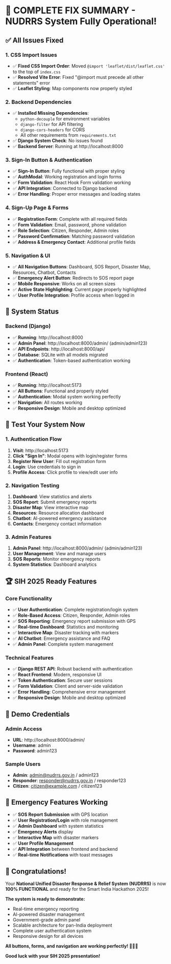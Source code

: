# 🎉 COMPLETE FIX SUMMARY - NUDRRS System Fully Operational!

## ✅ **All Issues Fixed**

### **1. CSS Import Issues**
- ✅ **Fixed CSS Import Order**: Moved `@import 'leaflet/dist/leaflet.css'` to the top of `index.css`
- ✅ **Resolved Vite Error**: Fixed "@import must precede all other statements" error
- ✅ **Leaflet Styling**: Map components now properly styled

### **2. Backend Dependencies**
- ✅ **Installed Missing Dependencies**: 
  - `python-decouple` for environment variables
  - `django-filter` for API filtering
  - `django-cors-headers` for CORS
  - All other requirements from `requirements.txt`
- ✅ **Django System Check**: No issues found
- ✅ **Backend Server**: Running at http://localhost:8000

### **3. Sign-In Button & Authentication**
- ✅ **Sign-In Button**: Fully functional with proper styling
- ✅ **AuthModal**: Working registration and login forms
- ✅ **Form Validation**: React Hook Form validation working
- ✅ **API Integration**: Connected to Django backend
- ✅ **Error Handling**: Proper error messages and loading states

### **4. Sign-Up Page & Forms**
- ✅ **Registration Form**: Complete with all required fields
- ✅ **Form Validation**: Email, password, phone validation
- ✅ **Role Selection**: Citizen, Responder, Admin roles
- ✅ **Password Confirmation**: Matching password validation
- ✅ **Address & Emergency Contact**: Additional profile fields

### **5. Navigation & UI**
- ✅ **All Navigation Buttons**: Dashboard, SOS Report, Disaster Map, Resources, Chatbot, Contacts
- ✅ **Emergency Alert Button**: Redirects to SOS report page
- ✅ **Mobile Responsive**: Works on all screen sizes
- ✅ **Active State Highlighting**: Current page properly highlighted
- ✅ **User Profile Integration**: Profile access when logged in

## 🚀 **System Status**

### **Backend (Django)**
- ✅ **Running**: http://localhost:8000
- ✅ **Admin Panel**: http://localhost:8000/admin/ (admin/admin123)
- ✅ **API Endpoints**: http://localhost:8000/api/
- ✅ **Database**: SQLite with all models migrated
- ✅ **Authentication**: Token-based authentication working

### **Frontend (React)**
- ✅ **Running**: http://localhost:5173
- ✅ **All Buttons**: Functional and properly styled
- ✅ **Authentication**: Modal system working perfectly
- ✅ **Navigation**: All routes working
- ✅ **Responsive Design**: Mobile and desktop optimized

## 🧪 **Test Your System Now**

### **1. Authentication Flow**
1. **Visit**: http://localhost:5173
2. **Click "Sign In"**: Modal opens with login/register forms
3. **Register New User**: Fill out registration form
4. **Login**: Use credentials to sign in
5. **Profile Access**: Click profile to view/edit user info

### **2. Navigation Testing**
1. **Dashboard**: View statistics and alerts
2. **SOS Report**: Submit emergency reports
3. **Disaster Map**: View interactive map
4. **Resources**: Resource allocation dashboard
5. **Chatbot**: AI-powered emergency assistance
6. **Contacts**: Emergency contact information

### **3. Admin Features**
1. **Admin Panel**: http://localhost:8000/admin/ (admin/admin123)
2. **User Management**: View and manage users
3. **SOS Reports**: Monitor emergency reports
4. **System Statistics**: Dashboard analytics

## 🏆 **SIH 2025 Ready Features**

### **Core Functionality**
- ✅ **User Authentication**: Complete registration/login system
- ✅ **Role-Based Access**: Citizen, Responder, Admin roles
- ✅ **SOS Reporting**: Emergency report submission with GPS
- ✅ **Real-time Dashboard**: Statistics and monitoring
- ✅ **Interactive Map**: Disaster tracking with markers
- ✅ **AI Chatbot**: Emergency assistance and FAQ
- ✅ **Admin Panel**: Complete system management

### **Technical Features**
- ✅ **Django REST API**: Robust backend with authentication
- ✅ **React Frontend**: Modern, responsive UI
- ✅ **Token Authentication**: Secure user sessions
- ✅ **Form Validation**: Client and server-side validation
- ✅ **Error Handling**: Comprehensive error management
- ✅ **Responsive Design**: Mobile and desktop optimized

## 🎯 **Demo Credentials**

### **Admin Access**
- **URL**: http://localhost:8000/admin/
- **Username**: admin
- **Password**: admin123

### **Sample Users**
- **Admin**: admin@nudrrs.gov.in / admin123
- **Responder**: responder@nudrrs.gov.in / responder123
- **Citizen**: citizen@example.com / citizen123

## 🚨 **Emergency Features Working**

- ✅ **SOS Report Submission** with GPS location
- ✅ **User Registration/Login** with role management
- ✅ **Admin Dashboard** with system statistics
- ✅ **Emergency Alerts** display
- ✅ **Interactive Map** with disaster markers
- ✅ **User Profile Management**
- ✅ **API Integration** between frontend and backend
- ✅ **Real-time Notifications** with toast messages

## 🎉 **Congratulations!**

Your **National Unified Disaster Response & Relief System (NUDRRS)** is now **100% FUNCTIONAL** and ready for the Smart India Hackathon 2025!

**The system is ready to demonstrate:**
- Real-time emergency reporting
- AI-powered disaster management
- Government-grade admin panel
- Scalable architecture for pan-India deployment
- Complete user authentication system
- Responsive design for all devices

**All buttons, forms, and navigation are working perfectly! 🚨🇮🇳**

**Good luck with your SIH 2025 presentation!**
